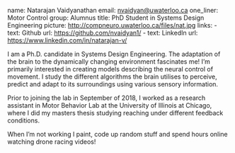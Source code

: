 name: Natarajan Vaidyanathan
email: nvaidyan@uwaterloo.ca
one_liner: Motor Control
group: Alumnus
title: PhD Student in Systems Design Engineering
picture: http://compneuro.uwaterloo.ca/files/nat.jpg
links:
    - text: Github
      url: https://github.com/nvaidyan1/
    - text: LinkedIn
      url: https://www.linkedin.com/in/natarajan-v/

I am a Ph.D. candidate in Systems Design Engineering. The adaptation of the brain to the dynamically changing environment fascinates me! I’m primarily interested in creating models describing the neural control of movement. I study the different algorithms the brain utilises to perceive, predict and adapt to its surroundings using various sensory information.

Prior to joining the lab in September of 2018, I worked as a research assistant in Motor Behavior Lab at the University of Illinois at Chicago, where I did my masters thesis studying reaching under different feedback conditions. 

When I’m not working I paint, code up random stuff and spend hours online watching drone racing videos!
